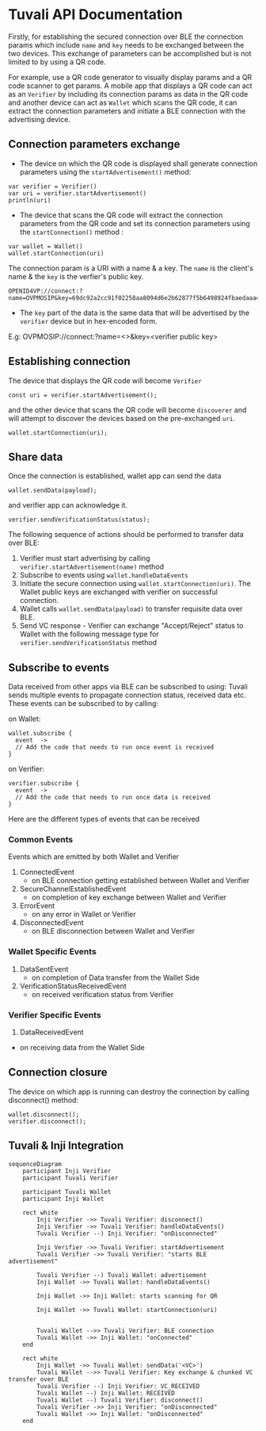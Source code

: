 # Tuvali API Documentation

Firstly, for establishing the secured connection over BLE the connection params which include `name` and `key` needs to be exchanged between the two devices. This exchange of parameters can be accomplished but is not limited to by using a QR code.

For example, use a QR code generator to visually display params and a QR code scanner to get params. A mobile app that displays a QR code can act as an `Verifier` by including its connection params as data in the QR code and another device can act as `Wallet` which scans the QR code, it can extract the connection parameters and initiate a BLE connection with the advertising device.


## Connection parameters exchange

* The device on which the QR code is displayed shall generate connection parameters using the `startAdvertisement()` method:

```
var verifier = Verifier()
var uri = verifier.startAdvertisement()
println(uri)
```

* The device that scans the QR code will extract the connection parameters from the QR code and set its connection parameters using the `startConnection()` method :

```
var wallet = Wallet()
wallet.startConnection(uri)
```

The connection param is a URI with a name & a key. The `name` is the client's name & the `key` is the verfier's public key.

```log
OPENID4VP://connect:?name=OVPMOSIP&key=69dc92a2cc91f02258aa8094d6e2b62877f5b6498924fbaedaaa46af30abb364
```

* The `key` part of the data is the same data that will be advertised by the `verifier` device but in hex-encoded form.

&#x20;  E.g: OVPMOSIP://connect:?name=\<\>&key=\<verifier public key\>


## Establishing connection

The device that displays the QR code will become `Verifier`

```
const uri = verifier.startAdvertisement();
```

and the other device that scans the QR code will become `discoverer` and will attempt to discover the devices based on the pre-exchanged `uri`.

```
wallet.startConnection(uri);
```

## Share data

Once the connection is established, wallet app can send the data

```
wallet.sendData(payload);
```
and verifier app can acknowledge it.

```
verifier.sendVerificationStatus(status);
```

The following sequence of actions should be performed to transfer data over BLE:

1. Verifier must start advertising by calling `verifier.startAdvertisement(name)` method
2. Subscribe to events using `wallet.handleDataEvents`
3. Initiate the secure connection using `wallet.startConnection(uri)`. The Wallet public keys are exchanged with verifier on successful connection.
4. Wallet calls `wallet.sendData(payload)` to transfer requisite data over BLE.
5. Send VC response - Verifier can exchange "Accept/Reject" status to Wallet with the following message type for `verifier.sendVerificationStatus` method

## Subscribe to events

Data received from other apps via BLE can be subscribed to using:
Tuvali sends multiple events to propagate connection status, received data etc. These events can be subscribed to by calling:

on Wallet:

```
wallet.subscribe {
  event  ->
  // Add the code that needs to run once event is received
}
```

on Verifier:

```
verifier.subscribe {
  event  ->
  // Add the code that needs to run once data is received
}
```
Here are the different types of events that can be received

### Common Events
Events which are emitted by both Wallet and Verifier

1. ConnectedEvent
   * on BLE connection getting established between Wallet and Verifier
2. SecureChannelEstablishedEvent
   * on completion of key exchange between Wallet and Verifier
3. ErrorEvent
   * on any error in Wallet or Verifier
4. DisconnectedEvent
   * on BLE disconnection between Wallet and Verifier


### Wallet Specific Events

1. DataSentEvent
   * on completion of Data transfer from the Wallet Side
2. VerificationStatusReceivedEvent
   * on received verification status from Verifier

### Verifier Specific Events

1. DataReceivedEvent
  * on receiving data from the Wallet Side

## Connection closure

The device on which app is running can destroy the connection by calling disconnect() method:

```
wallet.disconnect();
verifier.disconnect();
```

## Tuvali & Inji Integration

```mermaid
sequenceDiagram
    participant Inji Verifier
    participant Tuvali Verifier

    participant Tuvali Wallet
    participant Inji Wallet
    
    rect white
        Inji Verifier ->> Tuvali Verifier: disconnect()
        Inji Verifier ->> Tuvali Verifier: handleDataEvents()
        Tuvali Verifier --) Inji Verifier: "onDisconnected"

        Inji Verifier ->> Tuvali Verifier: startAdvertisement
        Tuvali Verifier ->> Tuvali Verifier: "starts BLE advertisement"

        Tuvali Verifier --) Tuvali Wallet: advertisement
        Inji Wallet ->> Tuvali Wallet: handleDataEvents()

        Inji Wallet ->> Inji Wallet: starts scanning for QR

        Inji Wallet ->> Tuvali Wallet: startConnection(uri)


        Tuvali Wallet -->> Tuvali Verifier: BLE connection
        Tuvali Wallet ->> Inji Wallet: "onConnected"
    end

    rect white
        Inji Wallet ->> Tuvali Wallet: sendData('<VC>')
        Tuvali Wallet -->> Tuvali Verifier: Key exchange & chunked VC transfer over BLE
        Tuvali Verifier --) Inji Verifier: VC_RECEIVED
        Tuvali Wallet --) Inji Wallet: RECEIVED
        Tuvali Wallet --) Tuvali Verifier: disconnect()
        Tuvali Verifier ->> Inji Verifier: "onDisconnected"
        Tuvali Wallet ->> Inji Wallet: "onDisconnected"
    end
```
